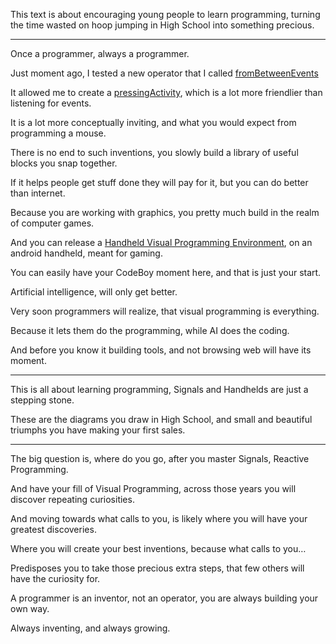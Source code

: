 This text is about encouraging young people to learn programming,
turning the time wasted on hoop jumping in High School into something precious.

---

Once a programmer,
always a programmer.

Just moment ago,
I tested a new operator that I called [fromBetweenEvents][0]

It allowed me to create a [pressingActivity][1],
which is a lot more friendlier than listening for events.

It is a lot more conceptually inviting,
and what you would expect from programming a mouse.

There is no end to such inventions,
you slowly build a library of useful blocks you snap together.

If it helps people get stuff done they will pay for it,
but you can do better than internet.

Because you are working with graphics,
you pretty much build in the realm of computer games.

And you can release a [Handheld Visual Programming Environment][2],
on an android handheld, meant for gaming.

You can easily have your CodeBoy moment here,
and that is just your start.

Artificial intelligence,
will only get better.

Very soon programmers will realize,
that visual programming is everything.

Because it lets them do the programming,
while AI does the coding.

And before you know it building tools,
and not browsing web will have its moment.

---

This is all about learning programming,
Signals and Handhelds are just a stepping stone.

These are the diagrams you draw in High School,
and small and beautiful triumphs you have making your first sales.

---

The big question is, where do you go,
after you master Signals, Reactive Programming.

And have your fill of Visual Programming,
across those years you will discover repeating curiosities.

And moving towards what calls to you,
is likely where you will have your greatest discoveries.

Where you will create your best inventions,
because what calls to you…

Predisposes you to take those precious extra steps,
that few others will have the curiosity for.

A programmer is an inventor, not an operator,
you are always building your own way.

Always inventing,
and always growing.

[0]: https://github.com/catpea/peepee/blob/4464c11c205fe039988da27ef07e00440385af81/modules/signals/signals.js#L447
[1]: https://github.com/catpea/peepee/blob/4464c11c205fe039988da27ef07e00440385af81/src/plug-ins/ports/PortManagerPlugin.js#L136-L147C8
[2]: https://www.youtube.com/results?search_query=android+gaming+handhelds+2025

